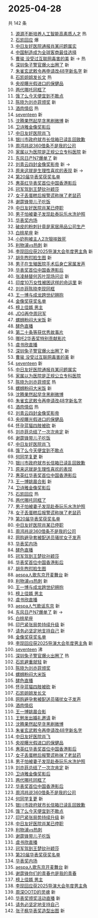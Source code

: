 # 2025-04-28

共 142 条

<!-- BEGIN -->
<!-- 最后更新时间 Mon Apr 28 2025 02:22:59 GMT+0800 (China Standard Time) -->

1. [源源不断培养人工智能高素质人才](https://s.weibo.com//weibo?q=%23%E6%BA%90%E6%BA%90%E4%B8%8D%E6%96%AD%E5%9F%B9%E5%85%BB%E4%BA%BA%E5%B7%A5%E6%99%BA%E8%83%BD%E9%AB%98%E7%B4%A0%E8%B4%A8%E4%BA%BA%E6%89%8D%23&Refer=new_time)
   热
1. [石凯回应](https://s.weibo.com//weibo?q=%E7%9F%B3%E5%87%AF%E5%9B%9E%E5%BA%94&t=31&band_rank=1&Refer=top)
   爆
1. [中日友好医院通报肖某问题属实](https://s.weibo.com//weibo?q=%23%E4%B8%AD%E6%97%A5%E5%8F%8B%E5%A5%BD%E5%8C%BB%E9%99%A2%E9%80%9A%E6%8A%A5%E8%82%96%E6%9F%90%E9%97%AE%E9%A2%98%E5%B1%9E%E5%AE%9E%23&t=31&band_rank=2&Refer=top)
1. [中国制造成为全球客商最佳选择](https://s.weibo.com//weibo?q=%23%E4%B8%AD%E5%9B%BD%E5%88%B6%E9%80%A0%E6%88%90%E4%B8%BA%E5%85%A8%E7%90%83%E5%AE%A2%E5%95%86%E6%9C%80%E4%BD%B3%E9%80%89%E6%8B%A9%23&t=31&band_rank=3&Refer=top)
1. [曹骏 没受过互联网毒害的美](https://s.weibo.com//weibo?q=%E6%9B%B9%E9%AA%8F%20%E6%B2%A1%E5%8F%97%E8%BF%87%E4%BA%92%E8%81%94%E7%BD%91%E6%AF%92%E5%AE%B3%E7%9A%84%E7%BE%8E&t=31&band_rank=4&Refer=top)
   新 -> 热
1. [深圳兔子警官爆火出圈了](https://s.weibo.com//weibo?q=%23%E6%B7%B1%E5%9C%B3%E5%85%94%E5%AD%90%E8%AD%A6%E5%AE%98%E7%88%86%E7%81%AB%E5%87%BA%E5%9C%88%E4%BA%86%23&t=31&band_rank=5&Refer=top)
   新
1. [朱雀玄武敕令再申请改48字新名字](https://s.weibo.com//weibo?q=%23%E6%9C%B1%E9%9B%80%E7%8E%84%E6%AD%A6%E6%95%95%E4%BB%A4%E5%86%8D%E7%94%B3%E8%AF%B7%E6%94%B948%E5%AD%97%E6%96%B0%E5%90%8D%E5%AD%97%23&t=31&band_rank=6&Refer=top)
   新
1. [石凯姐姐发长文](https://s.weibo.com//weibo?q=%23%E7%9F%B3%E5%87%AF%E5%A7%90%E5%A7%90%E5%8F%91%E9%95%BF%E6%96%87%23&t=31&band_rank=7&Refer=top)
   热
1. [央视曝光假进口的保健品](https://s.weibo.com//weibo?q=%23%E5%A4%AE%E8%A7%86%E6%9B%9D%E5%85%89%E5%81%87%E8%BF%9B%E5%8F%A3%E7%9A%84%E4%BF%9D%E5%81%A5%E5%93%81%23&t=31&band_rank=8&Refer=top)
1. [两代哪吒同框了](https://s.weibo.com//weibo?q=%23%E4%B8%A4%E4%BB%A3%E5%93%AA%E5%90%92%E5%90%8C%E6%A1%86%E4%BA%86%23&t=31&band_rank=9&Refer=top)
1. [饿了么今天便宜到不敢点](https://s.weibo.com//weibo?q=%23%E9%A5%BF%E4%BA%86%E4%B9%88%E4%BB%8A%E5%A4%A9%E4%BE%BF%E5%AE%9C%E5%88%B0%E4%B8%8D%E6%95%A2%E7%82%B9%23&t=31&band_rank=10&Refer=top)
1. [陈晓为刘亦菲颁奖](https://s.weibo.com//weibo?q=%23%E9%99%88%E6%99%93%E4%B8%BA%E5%88%98%E4%BA%A6%E8%8F%B2%E9%A2%81%E5%A5%96%23&t=31&band_rank=11&Refer=top)
   新
1. [酒肉情侣](https://s.weibo.com//weibo?q=%E9%85%92%E8%82%89%E6%83%85%E4%BE%A3&t=31&band_rank=12&Refer=top)
   热
1. [seventeen](https://s.weibo.com//weibo?q=seventeen&t=31&band_rank=13&Refer=top)
   新
1. [沈腾果然起早贪黑刷微博](https://s.weibo.com//weibo?q=%23%E6%B2%88%E8%85%BE%E6%9E%9C%E7%84%B6%E8%B5%B7%E6%97%A9%E8%B4%AA%E9%BB%91%E5%88%B7%E5%BE%AE%E5%8D%9A%23&t=31&band_rank=14&Refer=top)
   新
1. [卫诗雅金像奖影后](https://s.weibo.com//weibo?q=%23%E5%8D%AB%E8%AF%97%E9%9B%85%E9%87%91%E5%83%8F%E5%A5%96%E5%BD%B1%E5%90%8E%23&t=31&band_rank=15&Refer=top)
1. [中日友好医院肖飞](https://s.weibo.com//weibo?q=%23%E4%B8%AD%E6%97%A5%E5%8F%8B%E5%A5%BD%E5%8C%BB%E9%99%A2%E8%82%96%E9%A3%9E%23&t=31&band_rank=16&Refer=top)
1. [银川市政府就市长信箱已读乱回致歉](https://s.weibo.com//weibo?q=%23%E9%93%B6%E5%B7%9D%E5%B8%82%E6%94%BF%E5%BA%9C%E5%B0%B1%E5%B8%82%E9%95%BF%E4%BF%A1%E7%AE%B1%E5%B7%B2%E8%AF%BB%E4%B9%B1%E5%9B%9E%E8%87%B4%E6%AD%89%23&t=31&band_rank=17&Refer=top)
1. [周鸿祎说360借条不是我的公司](https://s.weibo.com//weibo?q=%23%E5%91%A8%E9%B8%BF%E7%A5%8E%E8%AF%B4360%E5%80%9F%E6%9D%A1%E4%B8%8D%E6%98%AF%E6%88%91%E7%9A%84%E5%85%AC%E5%8F%B8%23&t=31&band_rank=18&Refer=top)
1. [家属以为医院是正规公立专科医院](https://s.weibo.com//weibo?q=%23%E5%AE%B6%E5%B1%9E%E4%BB%A5%E4%B8%BA%E5%8C%BB%E9%99%A2%E6%98%AF%E6%AD%A3%E8%A7%84%E5%85%AC%E7%AB%8B%E4%B8%93%E7%A7%91%E5%8C%BB%E9%99%A2%23&t=31&band_rank=19&Refer=top)
   新
1. [东风日产N7爆单了](https://s.weibo.com//weibo?q=%23%E4%B8%9C%E9%A3%8E%E6%97%A5%E4%BA%A7N7%E7%88%86%E5%8D%95%E4%BA%86%23&t=31&band_rank=20&Refer=top)
   新
1. [刘青云四封金像奖影帝](https://s.weibo.com//weibo?q=%23%E5%88%98%E9%9D%92%E4%BA%91%E5%9B%9B%E5%B0%81%E9%87%91%E5%83%8F%E5%A5%96%E5%BD%B1%E5%B8%9D%23&t=31&band_rank=21&Refer=top)
   新 ->
1. [原来这就是生理性喜欢的表现](https://s.weibo.com//weibo?q=%23%E5%8E%9F%E6%9D%A5%E8%BF%99%E5%B0%B1%E6%98%AF%E7%94%9F%E7%90%86%E6%80%A7%E5%96%9C%E6%AC%A2%E7%9A%84%E8%A1%A8%E7%8E%B0%23&t=31&band_rank=22&Refer=top)
   新 ->
1. [第20届华表奖获奖名单](https://s.weibo.com//weibo?q=%23%E7%AC%AC20%E5%B1%8A%E5%8D%8E%E8%A1%A8%E5%A5%96%E8%8E%B7%E5%A5%96%E5%90%8D%E5%8D%95%23&t=31&band_rank=23&Refer=top)
1. [惠英红华表奖首位中国香港影后](https://s.weibo.com//weibo?q=%E6%83%A0%E8%8B%B1%E7%BA%A2%E5%8D%8E%E8%A1%A8%E5%A5%96%E9%A6%96%E4%BD%8D%E4%B8%AD%E5%9B%BD%E9%A6%99%E6%B8%AF%E5%BD%B1%E5%90%8E&t=31&band_rank=24&Refer=top)
1. [冠军驾到王楚钦孙颖莎](https://s.weibo.com//weibo?q=%E5%86%A0%E5%86%9B%E9%A9%BE%E5%88%B0%E7%8E%8B%E6%A5%9A%E9%92%A6%E5%AD%99%E9%A2%96%E8%8E%8E&t=31&band_rank=25&Refer=top)
1. [女子丢蛋糕后报警谎称抹了老鼠药](https://s.weibo.com//weibo?q=%23%E5%A5%B3%E5%AD%90%E4%B8%A2%E8%9B%8B%E7%B3%95%E5%90%8E%E6%8A%A5%E8%AD%A6%E8%B0%8E%E7%A7%B0%E6%8A%B9%E4%BA%86%E8%80%81%E9%BC%A0%E8%8D%AF%23&t=31&band_rank=26&Refer=top)
1. [谢霆锋带儿子吃饭](https://s.weibo.com//weibo?q=%23%E8%B0%A2%E9%9C%86%E9%94%8B%E5%B8%A6%E5%84%BF%E5%AD%90%E5%90%83%E9%A5%AD%23&t=31&band_rank=27&Refer=top)
1. [中日友好医院肖某已停职](https://s.weibo.com//weibo?q=%23%E4%B8%AD%E6%97%A5%E5%8F%8B%E5%A5%BD%E5%8C%BB%E9%99%A2%E8%82%96%E6%9F%90%E5%B7%B2%E5%81%9C%E8%81%8C%23&t=31&band_rank=28&Refer=top)
1. [男子怕被妻子发现赴泰玩乐水洗护照](https://s.weibo.com//weibo?q=%23%E7%94%B7%E5%AD%90%E6%80%95%E8%A2%AB%E5%A6%BB%E5%AD%90%E5%8F%91%E7%8E%B0%E8%B5%B4%E6%B3%B0%E7%8E%A9%E4%B9%90%E6%B0%B4%E6%B4%97%E6%8A%A4%E7%85%A7%23&t=31&band_rank=29&Refer=top)
1. [华表奖内场](https://s.weibo.com//weibo?q=%E5%8D%8E%E8%A1%A8%E5%A5%96%E5%86%85%E5%9C%BA&t=31&band_rank=30&Refer=top)
1. [破皮的粉刺针竟是家居用品公司生产](https://s.weibo.com//weibo?q=%23%E7%A0%B4%E7%9A%AE%E7%9A%84%E7%B2%89%E5%88%BA%E9%92%88%E7%AB%9F%E6%98%AF%E5%AE%B6%E5%B1%85%E7%94%A8%E5%93%81%E5%85%AC%E5%8F%B8%E7%94%9F%E4%BA%A7%23&t=31&band_rank=31&Refer=top)
1. [白桃星座](https://s.weibo.com//weibo?q=%E7%99%BD%E6%A1%83%E6%98%9F%E5%BA%A7&t=31&band_rank=32&Refer=top)
   新
1. [小奶狗被主人2次狠摔致死](https://s.weibo.com//weibo?q=%23%E5%B0%8F%E5%A5%B6%E7%8B%97%E8%A2%AB%E4%B8%BB%E4%BA%BA2%E6%AC%A1%E7%8B%A0%E6%91%94%E8%87%B4%E6%AD%BB%23&t=31&band_rank=33&Refer=top)
1. [利物浦vs热刺](https://s.weibo.com//weibo?q=%23%E5%88%A9%E7%89%A9%E6%B5%A6vs%E7%83%AD%E5%88%BA%23&t=31&band_rank=34&Refer=top)
   新
1. [李现回应获2025导演大会年度男主角](https://s.weibo.com//weibo?q=%23%E6%9D%8E%E7%8E%B0%E5%9B%9E%E5%BA%94%E8%8E%B72025%E5%AF%BC%E6%BC%94%E5%A4%A7%E4%BC%9A%E5%B9%B4%E5%BA%A6%E7%94%B7%E4%B8%BB%E8%A7%92%23&t=31&band_rank=35&Refer=top)
   新
1. [胡先煦怼脸生图](https://s.weibo.com//weibo?q=%E8%83%A1%E5%85%88%E7%85%A6%E6%80%BC%E8%84%B8%E7%94%9F%E5%9B%BE&t=31&band_rank=36&Refer=top)
   新
1. [男子在生殖医院手术后身亡家属发声](https://s.weibo.com//weibo?q=%23%E7%94%B7%E5%AD%90%E5%9C%A8%E7%94%9F%E6%AE%96%E5%8C%BB%E9%99%A2%E6%89%8B%E6%9C%AF%E5%90%8E%E8%BA%AB%E4%BA%A1%E5%AE%B6%E5%B1%9E%E5%8F%91%E5%A3%B0%23&t=31&band_rank=37&Refer=top)
1. [华表奖首位中国香港影后](https://s.weibo.com//weibo?q=%23%E5%8D%8E%E8%A1%A8%E5%A5%96%E9%A6%96%E4%BD%8D%E4%B8%AD%E5%9B%BD%E9%A6%99%E6%B8%AF%E5%BD%B1%E5%90%8E%23&t=31&band_rank=38&Refer=top)
1. [张凌赫替何苏叶现场问诊](https://s.weibo.com//weibo?q=%E5%BC%A0%E5%87%8C%E8%B5%AB%E6%9B%BF%E4%BD%95%E8%8B%8F%E5%8F%B6%E7%8E%B0%E5%9C%BA%E9%97%AE%E8%AF%8A&t=31&band_rank=39&Refer=top)
   新
1. [印度10万女性被困这样的命运里](https://s.weibo.com//weibo?q=%E5%8D%B0%E5%BA%A610%E4%B8%87%E5%A5%B3%E6%80%A7%E8%A2%AB%E5%9B%B0%E8%BF%99%E6%A0%B7%E7%9A%84%E5%91%BD%E8%BF%90%E9%87%8C&t=31&band_rank=40&Refer=top)
   新
1. [刘亦菲陈晓李现同框](https://s.weibo.com//weibo?q=%23%E5%88%98%E4%BA%A6%E8%8F%B2%E9%99%88%E6%99%93%E6%9D%8E%E7%8E%B0%E5%90%8C%E6%A1%86%23&t=31&band_rank=41&Refer=top)
1. [王一博与成龙跨世纪拥抱](https://s.weibo.com//weibo?q=%23%E7%8E%8B%E4%B8%80%E5%8D%9A%E4%B8%8E%E6%88%90%E9%BE%99%E8%B7%A8%E4%B8%96%E7%BA%AA%E6%8B%A5%E6%8A%B1%23&t=31&band_rank=42&Refer=top)
1. [金像奖获奖名单](https://s.weibo.com//weibo?q=%23%E9%87%91%E5%83%8F%E5%A5%96%E8%8E%B7%E5%A5%96%E5%90%8D%E5%8D%95%23&t=31&band_rank=43&Refer=top)
1. [榜上佳婿 男主](https://s.weibo.com//weibo?q=%E6%A6%9C%E4%B8%8A%E4%BD%B3%E5%A9%BF%20%E7%94%B7%E4%B8%BB&t=31&band_rank=44&Refer=top)
1. [JDG再夺周冠军](https://s.weibo.com//weibo?q=%23JDG%E5%86%8D%E5%A4%BA%E5%91%A8%E5%86%A0%E5%86%9B%23&t=31&band_rank=45&Refer=top)
1. [螺蛳粉闷大米饭](https://s.weibo.com//weibo?q=%E8%9E%BA%E8%9B%B3%E7%B2%89%E9%97%B7%E5%A4%A7%E7%B1%B3%E9%A5%AD&t=31&band_rank=46&Refer=top)
   新
1. [酵色直播](https://s.weibo.com//weibo?q=%E9%85%B5%E8%89%B2%E7%9B%B4%E6%92%AD&t=31&band_rank=47&Refer=top)
1. [第二十条等获优秀故事片](https://s.weibo.com//weibo?q=%23%E7%AC%AC%E4%BA%8C%E5%8D%81%E6%9D%A1%E7%AD%89%E8%8E%B7%E4%BC%98%E7%A7%80%E6%95%85%E4%BA%8B%E7%89%87%23&t=31&band_rank=48&Refer=top)
1. [哪吒2华表奖特别贡献影片](https://s.weibo.com//weibo?q=%23%E5%93%AA%E5%90%922%E5%8D%8E%E8%A1%A8%E5%A5%96%E7%89%B9%E5%88%AB%E8%B4%A1%E7%8C%AE%E5%BD%B1%E7%89%87%23&t=31&band_rank=49&Refer=top)
1. [虞书欣直播](https://s.weibo.com//weibo?q=%E8%99%9E%E4%B9%A6%E6%AC%A3%E7%9B%B4%E6%92%AD&t=31&band_rank=50&Refer=top)
1. [深圳兔子警官爆火出圈了](https://s.weibo.com//weibo?q=%23%E6%B7%B1%E5%9C%B3%E5%85%94%E5%AD%90%E8%AD%A6%E5%AE%98%E7%88%86%E7%81%AB%E5%87%BA%E5%9C%88%E4%BA%86%23&t=31&band_rank=1&Refer=top)
   新
1. [曹骏 没受过互联网毒害的美](https://s.weibo.com//weibo?q=%E6%9B%B9%E9%AA%8F%20%E6%B2%A1%E5%8F%97%E8%BF%87%E4%BA%92%E8%81%94%E7%BD%91%E6%AF%92%E5%AE%B3%E7%9A%84%E7%BE%8E&t=31&band_rank=2&Refer=top)
   新
1. [seventeen](https://s.weibo.com//weibo?q=seventeen&t=31&band_rank=4&Refer=top)
   新
1. [中日友好医院通报肖某问题属实](https://s.weibo.com//weibo?q=%23%E4%B8%AD%E6%97%A5%E5%8F%8B%E5%A5%BD%E5%8C%BB%E9%99%A2%E9%80%9A%E6%8A%A5%E8%82%96%E6%9F%90%E9%97%AE%E9%A2%98%E5%B1%9E%E5%AE%9E%23&t=31&band_rank=5&Refer=top)
1. [家属以为医院是正规公立专科医院](https://s.weibo.com//weibo?q=%23%E5%AE%B6%E5%B1%9E%E4%BB%A5%E4%B8%BA%E5%8C%BB%E9%99%A2%E6%98%AF%E6%AD%A3%E8%A7%84%E5%85%AC%E7%AB%8B%E4%B8%93%E7%A7%91%E5%8C%BB%E9%99%A2%23&t=31&band_rank=6&Refer=top)
1. [陈晓为刘亦菲颁奖](https://s.weibo.com//weibo?q=%23%E9%99%88%E6%99%93%E4%B8%BA%E5%88%98%E4%BA%A6%E8%8F%B2%E9%A2%81%E5%A5%96%23&t=31&band_rank=7&Refer=top)
   热
1. [螺蛳粉闷大米饭](https://s.weibo.com//weibo?q=%E8%9E%BA%E8%9B%B3%E7%B2%89%E9%97%B7%E5%A4%A7%E7%B1%B3%E9%A5%AD&t=31&band_rank=8&Refer=top)
   新
1. [沈腾果然起早贪黑刷微博](https://s.weibo.com//weibo?q=%23%E6%B2%88%E8%85%BE%E6%9E%9C%E7%84%B6%E8%B5%B7%E6%97%A9%E8%B4%AA%E9%BB%91%E5%88%B7%E5%BE%AE%E5%8D%9A%23&t=31&band_rank=9&Refer=top)
1. [朱雀玄武敕令再申请改48字新名字](https://s.weibo.com//weibo?q=%23%E6%9C%B1%E9%9B%80%E7%8E%84%E6%AD%A6%E6%95%95%E4%BB%A4%E5%86%8D%E7%94%B3%E8%AF%B7%E6%94%B948%E5%AD%97%E6%96%B0%E5%90%8D%E5%AD%97%23&t=31&band_rank=10&Refer=top)
1. [酒肉情侣](https://s.weibo.com//weibo?q=%E9%85%92%E8%82%89%E6%83%85%E4%BE%A3&t=31&band_rank=11&Refer=top)
   热
1. [刘青云四封金像奖影帝](https://s.weibo.com//weibo?q=%23%E5%88%98%E9%9D%92%E4%BA%91%E5%9B%9B%E5%B0%81%E9%87%91%E5%83%8F%E5%A5%96%E5%BD%B1%E5%B8%9D%23&t=31&band_rank=12&Refer=top)
1. [央视曝光假进口的保健品](https://s.weibo.com//weibo?q=%23%E5%A4%AE%E8%A7%86%E6%9B%9D%E5%85%89%E5%81%87%E8%BF%9B%E5%8F%A3%E7%9A%84%E4%BF%9D%E5%81%A5%E5%93%81%23&t=31&band_rank=13&Refer=top)
1. [怀孕蓝猫四肢被砍](https://s.weibo.com//weibo?q=%23%E6%80%80%E5%AD%95%E8%93%9D%E7%8C%AB%E5%9B%9B%E8%82%A2%E8%A2%AB%E7%A0%8D%23&t=31&band_rank=14&Refer=top)
   新
1. [刘亦菲总结了一次次肯定](https://s.weibo.com//weibo?q=%23%E5%88%98%E4%BA%A6%E8%8F%B2%E6%80%BB%E7%BB%93%E4%BA%86%E4%B8%80%E6%AC%A1%E6%AC%A1%E8%82%AF%E5%AE%9A%23&t=31&band_rank=15&Refer=top)
   新
1. [谢霆锋带儿子吃饭](https://s.weibo.com//weibo?q=%23%E8%B0%A2%E9%9C%86%E9%94%8B%E5%B8%A6%E5%84%BF%E5%AD%90%E5%90%83%E9%A5%AD%23&t=31&band_rank=16&Refer=top)
1. [中日友好医院肖飞](https://s.weibo.com//weibo?q=%23%E4%B8%AD%E6%97%A5%E5%8F%8B%E5%A5%BD%E5%8C%BB%E9%99%A2%E8%82%96%E9%A3%9E%23&t=31&band_rank=17&Refer=top)
1. [饿了么今天便宜到不敢点](https://s.weibo.com//weibo?q=%23%E9%A5%BF%E4%BA%86%E4%B9%88%E4%BB%8A%E5%A4%A9%E4%BE%BF%E5%AE%9C%E5%88%B0%E4%B8%8D%E6%95%A2%E7%82%B9%23&t=31&band_rank=18&Refer=top)
1. [何同学复更](https://s.weibo.com//weibo?q=%23%E4%BD%95%E5%90%8C%E5%AD%A6%E5%A4%8D%E6%9B%B4%23&t=31&band_rank=19&Refer=top)
   新
1. [银川市政府就市长信箱已读乱回致歉](https://s.weibo.com//weibo?q=%23%E9%93%B6%E5%B7%9D%E5%B8%82%E6%94%BF%E5%BA%9C%E5%B0%B1%E5%B8%82%E9%95%BF%E4%BF%A1%E7%AE%B1%E5%B7%B2%E8%AF%BB%E4%B9%B1%E5%9B%9E%E8%87%B4%E6%AD%89%23&t=31&band_rank=20&Refer=top)
1. [原来这就是生理性喜欢的表现](https://s.weibo.com//weibo?q=%23%E5%8E%9F%E6%9D%A5%E8%BF%99%E5%B0%B1%E6%98%AF%E7%94%9F%E7%90%86%E6%80%A7%E5%96%9C%E6%AC%A2%E7%9A%84%E8%A1%A8%E7%8E%B0%23&t=31&band_rank=21&Refer=top)
1. [惠英红华表奖首位中国香港影后](https://s.weibo.com//weibo?q=%E6%83%A0%E8%8B%B1%E7%BA%A2%E5%8D%8E%E8%A1%A8%E5%A5%96%E9%A6%96%E4%BD%8D%E4%B8%AD%E5%9B%BD%E9%A6%99%E6%B8%AF%E5%BD%B1%E5%90%8E&t=31&band_rank=22&Refer=top)
1. [王一博姚晨合影](https://s.weibo.com//weibo?q=%23%E7%8E%8B%E4%B8%80%E5%8D%9A%E5%A7%9A%E6%99%A8%E5%90%88%E5%BD%B1%23&t=31&band_rank=23&Refer=top)
   新
1. [卫诗雅金像奖影后](https://s.weibo.com//weibo?q=%23%E5%8D%AB%E8%AF%97%E9%9B%85%E9%87%91%E5%83%8F%E5%A5%96%E5%BD%B1%E5%90%8E%23&t=31&band_rank=24&Refer=top)
1. [石凯回应](https://s.weibo.com//weibo?q=%E7%9F%B3%E5%87%AF%E5%9B%9E%E5%BA%94&t=31&band_rank=25&Refer=top)
   热
1. [两代哪吒同框了](https://s.weibo.com//weibo?q=%23%E4%B8%A4%E4%BB%A3%E5%93%AA%E5%90%92%E5%90%8C%E6%A1%86%E4%BA%86%23&t=31&band_rank=26&Refer=top)
1. [男子怕被妻子发现赴泰玩乐水洗护照](https://s.weibo.com//weibo?q=%23%E7%94%B7%E5%AD%90%E6%80%95%E8%A2%AB%E5%A6%BB%E5%AD%90%E5%8F%91%E7%8E%B0%E8%B5%B4%E6%B3%B0%E7%8E%A9%E4%B9%90%E6%B0%B4%E6%B4%97%E6%8A%A4%E7%85%A7%23&t=31&band_rank=27&Refer=top)
1. [女子丢蛋糕后报警谎称抹了老鼠药](https://s.weibo.com//weibo?q=%23%E5%A5%B3%E5%AD%90%E4%B8%A2%E8%9B%8B%E7%B3%95%E5%90%8E%E6%8A%A5%E8%AD%A6%E8%B0%8E%E7%A7%B0%E6%8A%B9%E4%BA%86%E8%80%81%E9%BC%A0%E8%8D%AF%23&t=31&band_rank=28&Refer=top)
1. [第20届华表奖获奖名单](https://s.weibo.com//weibo?q=%23%E7%AC%AC20%E5%B1%8A%E5%8D%8E%E8%A1%A8%E5%A5%96%E8%8E%B7%E5%A5%96%E5%90%8D%E5%8D%95%23&t=31&band_rank=29&Refer=top)
1. [中日友好医院肖某已停职](https://s.weibo.com//weibo?q=%23%E4%B8%AD%E6%97%A5%E5%8F%8B%E5%A5%BD%E5%8C%BB%E9%99%A2%E8%82%96%E6%9F%90%E5%B7%B2%E5%81%9C%E8%81%8C%23&t=31&band_rank=30&Refer=top)
1. [周鸿祎说360借条不是我的公司](https://s.weibo.com//weibo?q=%23%E5%91%A8%E9%B8%BF%E7%A5%8E%E8%AF%B4360%E5%80%9F%E6%9D%A1%E4%B8%8D%E6%98%AF%E6%88%91%E7%9A%84%E5%85%AC%E5%8F%B8%23&t=31&band_rank=31&Refer=top)
1. [网购避孕套被配送员骚扰女子发声](https://s.weibo.com//weibo?q=%23%E7%BD%91%E8%B4%AD%E9%81%BF%E5%AD%95%E5%A5%97%E8%A2%AB%E9%85%8D%E9%80%81%E5%91%98%E9%AA%9A%E6%89%B0%E5%A5%B3%E5%AD%90%E5%8F%91%E5%A3%B0%23&t=31&band_rank=32&Refer=top)
1. [华表奖内场](https://s.weibo.com//weibo?q=%E5%8D%8E%E8%A1%A8%E5%A5%96%E5%86%85%E5%9C%BA&t=31&band_rank=33&Refer=top)
1. [酵色直播](https://s.weibo.com//weibo?q=%E9%85%B5%E8%89%B2%E7%9B%B4%E6%92%AD&t=31&band_rank=34&Refer=top)
1. [冠军驾到王楚钦孙颖莎](https://s.weibo.com//weibo?q=%E5%86%A0%E5%86%9B%E9%A9%BE%E5%88%B0%E7%8E%8B%E6%A5%9A%E9%92%A6%E5%AD%99%E9%A2%96%E8%8E%8E&t=31&band_rank=35&Refer=top)
1. [华表奖首位中国香港影后](https://s.weibo.com//weibo?q=%23%E5%8D%8E%E8%A1%A8%E5%A5%96%E9%A6%96%E4%BD%8D%E4%B8%AD%E5%9B%BD%E9%A6%99%E6%B8%AF%E5%BD%B1%E5%90%8E%23&t=31&band_rank=36&Refer=top)
1. [胡先煦怼脸生图](https://s.weibo.com//weibo?q=%E8%83%A1%E5%85%88%E7%85%A6%E6%80%BC%E8%84%B8%E7%94%9F%E5%9B%BE&t=31&band_rank=37&Refer=top)
1. [aespa人歌东京开麦舞台](https://s.weibo.com//weibo?q=aespa%E4%BA%BA%E6%AD%8C%E4%B8%9C%E4%BA%AC%E5%BC%80%E9%BA%A6%E8%88%9E%E5%8F%B0&t=31&band_rank=38&Refer=top)
   新
1. [利物浦vs热刺](https://s.weibo.com//weibo?q=%23%E5%88%A9%E7%89%A9%E6%B5%A6vs%E7%83%AD%E5%88%BA%23&t=31&band_rank=39&Refer=top)
   新
1. [王一博与成龙跨世纪拥抱](https://s.weibo.com//weibo?q=%23%E7%8E%8B%E4%B8%80%E5%8D%9A%E4%B8%8E%E6%88%90%E9%BE%99%E8%B7%A8%E4%B8%96%E7%BA%AA%E6%8B%A5%E6%8A%B1%23&t=31&band_rank=40&Refer=top)
1. [榜上佳婿 男主](https://s.weibo.com//weibo?q=%E6%A6%9C%E4%B8%8A%E4%BD%B3%E5%A9%BF%20%E7%94%B7%E4%B8%BB&t=31&band_rank=41&Refer=top)
1. [虞书欣直播](https://s.weibo.com//weibo?q=%E8%99%9E%E4%B9%A6%E6%AC%A3%E7%9B%B4%E6%92%AD&t=31&band_rank=42&Refer=top)
1. [aespa人气歌谣东京](https://s.weibo.com//weibo?q=aespa%E4%BA%BA%E6%B0%94%E6%AD%8C%E8%B0%A3%E4%B8%9C%E4%BA%AC&t=31&band_rank=43&Refer=top)
   新
1. [东风日产N7爆单了](https://s.weibo.com//weibo?q=%23%E4%B8%9C%E9%A3%8E%E6%97%A5%E4%BA%A7N7%E7%88%86%E5%8D%95%E4%BA%86%23&t=31&band_rank=44&Refer=top)
   新 ->
1. [白桃星座](https://s.weibo.com//weibo?q=%E7%99%BD%E6%A1%83%E6%98%9F%E5%BA%A7&t=31&band_rank=45&Refer=top)
1. [印巴紧张局势持续升级](https://s.weibo.com//weibo?q=%23%E5%8D%B0%E5%B7%B4%E7%B4%A7%E5%BC%A0%E5%B1%80%E5%8A%BF%E6%8C%81%E7%BB%AD%E5%8D%87%E7%BA%A7%23&t=31&band_rank=46&Refer=top)
   新
1. [请务必坚定地支持自己](https://s.weibo.com//weibo?q=%23%E8%AF%B7%E5%8A%A1%E5%BF%85%E5%9D%9A%E5%AE%9A%E5%9C%B0%E6%94%AF%E6%8C%81%E8%87%AA%E5%B7%B1%23&t=31&band_rank=47&Refer=top)
   新
1. [金像奖获奖名单](https://s.weibo.com//weibo?q=%23%E9%87%91%E5%83%8F%E5%A5%96%E8%8E%B7%E5%A5%96%E5%90%8D%E5%8D%95%23&t=31&band_rank=49&Refer=top)
1. [李现回应获2025导演大会年度男主角](https://s.weibo.com//weibo?q=%23%E6%9D%8E%E7%8E%B0%E5%9B%9E%E5%BA%94%E8%8E%B72025%E5%AF%BC%E6%BC%94%E5%A4%A7%E4%BC%9A%E5%B9%B4%E5%BA%A6%E7%94%B7%E4%B8%BB%E8%A7%92%23&t=31&band_rank=50&Refer=top)
   新
1. [seventeen](https://s.weibo.com//weibo?q=seventeen&t=31&band_rank=1&Refer=top)
   沸
1. [深圳兔子警官爆火出圈了](https://s.weibo.com//weibo?q=%23%E6%B7%B1%E5%9C%B3%E5%85%94%E5%AD%90%E8%AD%A6%E5%AE%98%E7%88%86%E7%81%AB%E5%87%BA%E5%9C%88%E4%BA%86%23&t=31&band_rank=2&Refer=top)
   热
1. [石凯避重就轻](https://s.weibo.com//weibo?q=%23%E7%9F%B3%E5%87%AF%E9%81%BF%E9%87%8D%E5%B0%B1%E8%BD%BB%23&t=31&band_rank=7&Refer=top)
   新
1. [陈晓为刘亦菲颁奖](https://s.weibo.com//weibo?q=%23%E9%99%88%E6%99%93%E4%B8%BA%E5%88%98%E4%BA%A6%E8%8F%B2%E9%A2%81%E5%A5%96%23&t=31&band_rank=8&Refer=top)
1. [螺蛳粉闷大米饭](https://s.weibo.com//weibo?q=%E8%9E%BA%E8%9B%B3%E7%B2%89%E9%97%B7%E5%A4%A7%E7%B1%B3%E9%A5%AD&t=31&band_rank=9&Refer=top)
1. [酵色直播](https://s.weibo.com//weibo?q=%E9%85%B5%E8%89%B2%E7%9B%B4%E6%92%AD&t=31&band_rank=10&Refer=top)
1. [怀孕蓝猫四肢被砍](https://s.weibo.com//weibo?q=%23%E6%80%80%E5%AD%95%E8%93%9D%E7%8C%AB%E5%9B%9B%E8%82%A2%E8%A2%AB%E7%A0%8D%23&t=31&band_rank=11&Refer=top)
   新
1. [石凯姐姐发长文](https://s.weibo.com//weibo?q=%23%E7%9F%B3%E5%87%AF%E5%A7%90%E5%A7%90%E5%8F%91%E9%95%BF%E6%96%87%23&t=31&band_rank=12&Refer=top)
1. [网购避孕套被配送员骚扰女子发声](https://s.weibo.com//weibo?q=%23%E7%BD%91%E8%B4%AD%E9%81%BF%E5%AD%95%E5%A5%97%E8%A2%AB%E9%85%8D%E9%80%81%E5%91%98%E9%AA%9A%E6%89%B0%E5%A5%B3%E5%AD%90%E5%8F%91%E5%A3%B0%23&t=31&band_rank=13&Refer=top)
1. [酒肉情侣](https://s.weibo.com//weibo?q=%E9%85%92%E8%82%89%E6%83%85%E4%BE%A3&t=31&band_rank=14&Refer=top)
1. [王一博姚晨合影](https://s.weibo.com//weibo?q=%23%E7%8E%8B%E4%B8%80%E5%8D%9A%E5%A7%9A%E6%99%A8%E5%90%88%E5%BD%B1%23&t=31&band_rank=15&Refer=top)
1. [王勉发出婚礼邀请](https://s.weibo.com//weibo?q=%E7%8E%8B%E5%8B%89%E5%8F%91%E5%87%BA%E5%A9%9A%E7%A4%BC%E9%82%80%E8%AF%B7&t=31&band_rank=16&Refer=top)
   新
1. [沈腾果然起早贪黑刷微博](https://s.weibo.com//weibo?q=%23%E6%B2%88%E8%85%BE%E6%9E%9C%E7%84%B6%E8%B5%B7%E6%97%A9%E8%B4%AA%E9%BB%91%E5%88%B7%E5%BE%AE%E5%8D%9A%23&t=31&band_rank=17&Refer=top)
1. [朱雀玄武敕令再申请改48字新名字](https://s.weibo.com//weibo?q=%23%E6%9C%B1%E9%9B%80%E7%8E%84%E6%AD%A6%E6%95%95%E4%BB%A4%E5%86%8D%E7%94%B3%E8%AF%B7%E6%94%B948%E5%AD%97%E6%96%B0%E5%90%8D%E5%AD%97%23&t=31&band_rank=18&Refer=top)
1. [中日友好医院肖飞](https://s.weibo.com//weibo?q=%23%E4%B8%AD%E6%97%A5%E5%8F%8B%E5%A5%BD%E5%8C%BB%E9%99%A2%E8%82%96%E9%A3%9E%23&t=31&band_rank=19&Refer=top)
1. [央视曝光假进口的保健品](https://s.weibo.com//weibo?q=%23%E5%A4%AE%E8%A7%86%E6%9B%9D%E5%85%89%E5%81%87%E8%BF%9B%E5%8F%A3%E7%9A%84%E4%BF%9D%E5%81%A5%E5%93%81%23&t=31&band_rank=20&Refer=top)
1. [惠英红华表奖首位中国香港影后](https://s.weibo.com//weibo?q=%E6%83%A0%E8%8B%B1%E7%BA%A2%E5%8D%8E%E8%A1%A8%E5%A5%96%E9%A6%96%E4%BD%8D%E4%B8%AD%E5%9B%BD%E9%A6%99%E6%B8%AF%E5%BD%B1%E5%90%8E&t=31&band_rank=23&Refer=top)
1. [女子丢蛋糕后报警谎称抹了老鼠药](https://s.weibo.com//weibo?q=%23%E5%A5%B3%E5%AD%90%E4%B8%A2%E8%9B%8B%E7%B3%95%E5%90%8E%E6%8A%A5%E8%AD%A6%E8%B0%8E%E7%A7%B0%E6%8A%B9%E4%BA%86%E8%80%81%E9%BC%A0%E8%8D%AF%23&t=31&band_rank=24&Refer=top)
1. [男子怕被妻子发现赴泰玩乐水洗护照](https://s.weibo.com//weibo?q=%23%E7%94%B7%E5%AD%90%E6%80%95%E8%A2%AB%E5%A6%BB%E5%AD%90%E5%8F%91%E7%8E%B0%E8%B5%B4%E6%B3%B0%E7%8E%A9%E4%B9%90%E6%B0%B4%E6%B4%97%E6%8A%A4%E7%85%A7%23&t=31&band_rank=25&Refer=top)
1. [刘亦菲总结了一次次肯定](https://s.weibo.com//weibo?q=%23%E5%88%98%E4%BA%A6%E8%8F%B2%E6%80%BB%E7%BB%93%E4%BA%86%E4%B8%80%E6%AC%A1%E6%AC%A1%E8%82%AF%E5%AE%9A%23&t=31&band_rank=26&Refer=top)
   新
1. [卫诗雅金像奖影后](https://s.weibo.com//weibo?q=%23%E5%8D%AB%E8%AF%97%E9%9B%85%E9%87%91%E5%83%8F%E5%A5%96%E5%BD%B1%E5%90%8E%23&t=31&band_rank=27&Refer=top)
1. [两代哪吒同框了](https://s.weibo.com//weibo?q=%23%E4%B8%A4%E4%BB%A3%E5%93%AA%E5%90%92%E5%90%8C%E6%A1%86%E4%BA%86%23&t=31&band_rank=28&Refer=top)
1. [华表奖首位中国香港影后](https://s.weibo.com//weibo?q=%23%E5%8D%8E%E8%A1%A8%E5%A5%96%E9%A6%96%E4%BD%8D%E4%B8%AD%E5%9B%BD%E9%A6%99%E6%B8%AF%E5%BD%B1%E5%90%8E%23&t=31&band_rank=29&Refer=top)
1. [周鸿祎说360借条不是我的公司](https://s.weibo.com//weibo?q=%23%E5%91%A8%E9%B8%BF%E7%A5%8E%E8%AF%B4360%E5%80%9F%E6%9D%A1%E4%B8%8D%E6%98%AF%E6%88%91%E7%9A%84%E5%85%AC%E5%8F%B8%23&t=31&band_rank=30&Refer=top)
1. [何同学复更](https://s.weibo.com//weibo?q=%23%E4%BD%95%E5%90%8C%E5%AD%A6%E5%A4%8D%E6%9B%B4%23&t=31&band_rank=31&Refer=top)
   新
1. [银川市政府就市长信箱已读乱回致歉](https://s.weibo.com//weibo?q=%23%E9%93%B6%E5%B7%9D%E5%B8%82%E6%94%BF%E5%BA%9C%E5%B0%B1%E5%B8%82%E9%95%BF%E4%BF%A1%E7%AE%B1%E5%B7%B2%E8%AF%BB%E4%B9%B1%E5%9B%9E%E8%87%B4%E6%AD%89%23&t=31&band_rank=32&Refer=top)
1. [饿了么今天便宜到不敢点](https://s.weibo.com//weibo?q=%23%E9%A5%BF%E4%BA%86%E4%B9%88%E4%BB%8A%E5%A4%A9%E4%BE%BF%E5%AE%9C%E5%88%B0%E4%B8%8D%E6%95%A2%E7%82%B9%23&t=31&band_rank=33&Refer=top)
1. [印巴紧张局势持续升级](https://s.weibo.com//weibo?q=%23%E5%8D%B0%E5%B7%B4%E7%B4%A7%E5%BC%A0%E5%B1%80%E5%8A%BF%E6%8C%81%E7%BB%AD%E5%8D%87%E7%BA%A7%23&t=31&band_rank=34&Refer=top)
   新
1. [中日友好医院肖某已停职](https://s.weibo.com//weibo?q=%23%E4%B8%AD%E6%97%A5%E5%8F%8B%E5%A5%BD%E5%8C%BB%E9%99%A2%E8%82%96%E6%9F%90%E5%B7%B2%E5%81%9C%E8%81%8C%23&t=31&band_rank=35&Refer=top)
1. [利物浦vs热刺](https://s.weibo.com//weibo?q=%23%E5%88%A9%E7%89%A9%E6%B5%A6vs%E7%83%AD%E5%88%BA%23&t=31&band_rank=36&Refer=top)
1. [谢霆锋带儿子吃饭](https://s.weibo.com//weibo?q=%23%E8%B0%A2%E9%9C%86%E9%94%8B%E5%B8%A6%E5%84%BF%E5%AD%90%E5%90%83%E9%A5%AD%23&t=31&band_rank=37&Refer=top)
1. [虞书欣直播](https://s.weibo.com//weibo?q=%23%E8%99%9E%E4%B9%A6%E6%AC%A3%E7%9B%B4%E6%92%AD%23&t=31&band_rank=38&Refer=top)
1. [冠军驾到王楚钦孙颖莎](https://s.weibo.com//weibo?q=%E5%86%A0%E5%86%9B%E9%A9%BE%E5%88%B0%E7%8E%8B%E6%A5%9A%E9%92%A6%E5%AD%99%E9%A2%96%E8%8E%8E&t=31&band_rank=39&Refer=top)
1. [第20届华表奖获奖名单](https://s.weibo.com//weibo?q=%23%E7%AC%AC20%E5%B1%8A%E5%8D%8E%E8%A1%A8%E5%A5%96%E8%8E%B7%E5%A5%96%E5%90%8D%E5%8D%95%23&t=31&band_rank=40&Refer=top)
1. [华表奖内场](https://s.weibo.com//weibo?q=%E5%8D%8E%E8%A1%A8%E5%A5%96%E5%86%85%E5%9C%BA&t=31&band_rank=41&Refer=top)
1. [aespa人歌东京开麦舞台](https://s.weibo.com//weibo?q=aespa%E4%BA%BA%E6%AD%8C%E4%B8%9C%E4%BA%AC%E5%BC%80%E9%BA%A6%E8%88%9E%E5%8F%B0&t=31&band_rank=42&Refer=top)
   新
1. [谢霆锋你们的青春也是我的青春](https://s.weibo.com//weibo?q=%E8%B0%A2%E9%9C%86%E9%94%8B%E4%BD%A0%E4%BB%AC%E7%9A%84%E9%9D%92%E6%98%A5%E4%B9%9F%E6%98%AF%E6%88%91%E7%9A%84%E9%9D%92%E6%98%A5&t=31&band_rank=43&Refer=top)
1. [榜上佳婿 男主](https://s.weibo.com//weibo?q=%E6%A6%9C%E4%B8%8A%E4%BD%B3%E5%A9%BF%20%E7%94%B7%E4%B8%BB&t=31&band_rank=45&Refer=top)
1. [李现回应获2025导演大会年度男主角](https://s.weibo.com//weibo?q=%23%E6%9D%8E%E7%8E%B0%E5%9B%9E%E5%BA%94%E8%8E%B72025%E5%AF%BC%E6%BC%94%E5%A4%A7%E4%BC%9A%E5%B9%B4%E5%BA%A6%E7%94%B7%E4%B8%BB%E8%A7%92%23&t=31&band_rank=46&Refer=top)
1. [周深OOTD的灵魂](https://s.weibo.com//weibo?q=%23%E5%91%A8%E6%B7%B1OOTD%E7%9A%84%E7%81%B5%E9%AD%82%23&t=31&band_rank=47&Refer=top)
   新
1. [华表奖颁奖活动直播](https://s.weibo.com//weibo?q=%23%E5%8D%8E%E8%A1%A8%E5%A5%96%E9%A2%81%E5%A5%96%E6%B4%BB%E5%8A%A8%E7%9B%B4%E6%92%AD%23&t=31&band_rank=48&Refer=top)
   新
1. [请务必坚定地支持自己](https://s.weibo.com//weibo?q=%23%E8%AF%B7%E5%8A%A1%E5%BF%85%E5%9D%9A%E5%AE%9A%E5%9C%B0%E6%94%AF%E6%8C%81%E8%87%AA%E5%B7%B1%23&t=31&band_rank=49&Refer=top)
1. [张子枫华表奖造型出图](https://s.weibo.com//weibo?q=%23%E5%BC%A0%E5%AD%90%E6%9E%AB%E5%8D%8E%E8%A1%A8%E5%A5%96%E9%80%A0%E5%9E%8B%E5%87%BA%E5%9B%BE%23&t=31&band_rank=50&Refer=top)
   新

<!-- END -->

